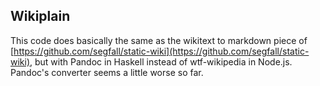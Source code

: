 ## Wikiplain

This code does basically the same as the wikitext to markdown piece of
[https://github.com/segfall/static-wiki](https://github.com/segfall/static-wiki),
but with Pandoc in Haskell instead of wtf-wikipedia in Node.js. Pandoc's converter
seems a little worse so far.


